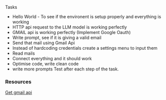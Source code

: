Tasks 
- Hello World - To see if the environent is setup properly and everything is working
- HTTP api request to the LLM model is working perfectly
- GMAIL api is working perfectly (Implement Google Oauth)
- Write prompt, see if it is giving a valid email
- Send that mail using Gmail Api
- Instead of hardcoding credentials create a settings menu to input them
- Read mails
- Connect everything and it should work
- Optimise code, write clean code
- write more prompts
Test after each step of the task.

### Resources
[Get gmail api](https://mailtrap.io/blog/send-emails-with-gmail-api/#JavaScript-browser)
